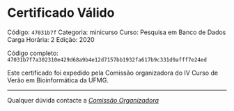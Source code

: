 # Certificado Válido

Código: `47031b7f`
Categoria: minicurso
Curso: Pesquisa em Banco de Dados
Carga Horária: 2
Edição: 2020


Código completo: `47031b7f7a302310e429d68a9b4e12d7157bb1932fa617b9c331d9afff7e24ed`


Este certificado foi expedido pela Comissão organizadora do IV Curso de Verão em Bioinformática da UFMG.

----

Qualquer dúvida contacte a [_Comissão Organizadora_](<mailto:cursobioinfoufmg@gmail.com$subject=[Certificados]>)

